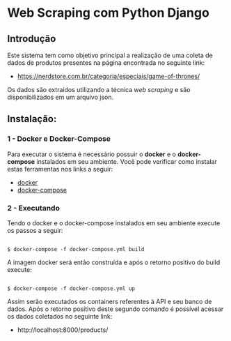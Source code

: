 # Web Scraping com Python Django

## Introdução

Este sistema tem como objetivo principal a realização de uma coleta de dados de produtos presentes na página encontrada no seguinte link:

* https://nerdstore.com.br/categoria/especiais/game-of-thrones/  

Os dados são extraídos utilizando a técnica *web scraping* e são disponibilizados em um arquivo json.

## Instalação:

### 1 - Docker e Docker-Compose

Para executar o sistema é necessário possuir o **docker** e o **docker-compose** instalados em seu ambiente. Você pode verificar como instalar estas ferramentas nos links a seguir:

* [docker](https://docs.docker.com/install/linux/docker-ce/ubuntu/)
* [docker-compose](https://docs.docker.com/compose/install/)

### 2 - Executando

Tendo o docker e o docker-compose instalados em seu ambiente execute os passos a seguir:


```

$ docker-compose -f docker-compose.yml build

```

A imagem docker será então construída e após o retorno positivo do build execute:

```

$ docker-compose -f docker-compose.yml up

```

Assim serão executados os containers referentes à API e seu banco de dados. Após o retorno positivo deste segundo comando é possível acessar os dados coletados no seguinte link:

* http://localhost:8000/products/